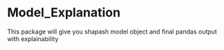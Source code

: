 # Model_Explanation
This package will give you shapash model object and final pandas output with explainability
